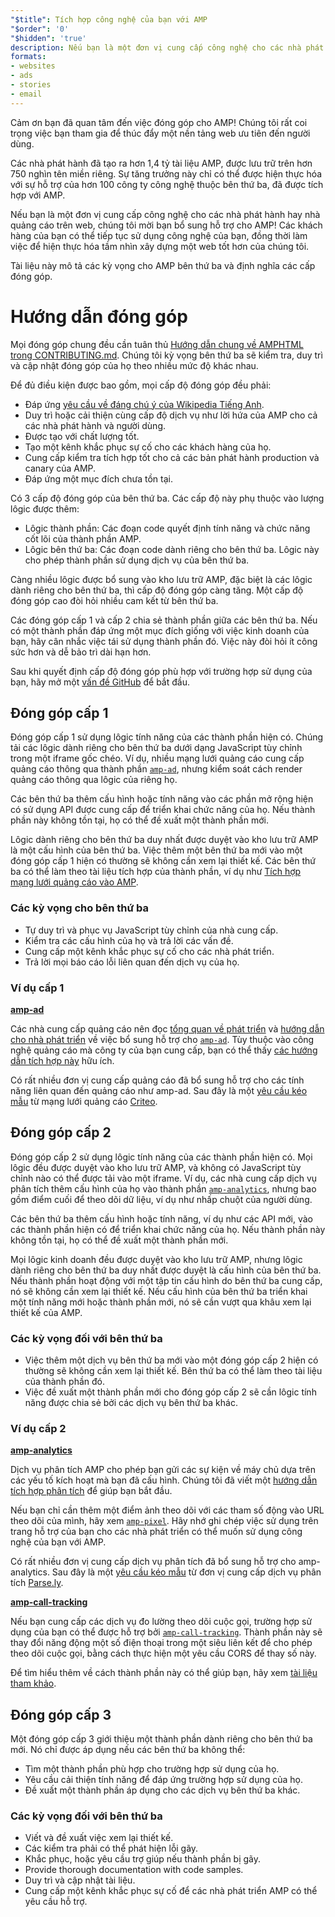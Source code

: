 ```yaml
---
"$title": Tích hợp công nghệ của bạn với AMP
"$order": '0'
"$hidden": 'true'
description: Nếu bạn là một đơn vị cung cấp công nghệ cho các nhà phát hành hay nhà quảng cáo trên web, chúng tôi mời bạn bổ sung hỗ trợ cho AMP để các khách hàng của bạn có thể tiếp tục...
formats:
- websites
- ads
- stories
- email
---
```


Cảm ơn bạn đã quan tâm đến việc đóng góp cho AMP! Chúng tôi rất coi trọng việc bạn tham gia để thúc đẩy một nền tảng web ưu tiên đến người dùng.

Các nhà phát hành đã tạo ra hơn 1,4 tỷ tài liệu AMP, được lưu trữ trên hơn 750 nghìn tên miền riêng. Sự tăng trưởng này chỉ có thể được hiện thực hóa với sự hỗ trợ của hơn 100 công ty công nghệ thuộc bên thứ ba, đã được tích hợp với AMP.

Nếu bạn là một đơn vị cung cấp công nghệ cho các nhà phát hành hay nhà quảng cáo trên web, chúng tôi mời bạn bổ sung hỗ trợ cho AMP! Các khách hàng của bạn có thể tiếp tục sử dụng công nghệ của bạn, đồng thời làm việc để hiện thực hóa tầm nhìn xây dựng một web tốt hơn của chúng tôi.

Tài liệu này mô tả các kỳ vọng cho AMP bên thứ ba và định nghĩa các cấp đóng góp.

# Hướng dẫn đóng góp

Mọi đóng góp chung đều cần tuân thủ [Hướng dẫn chung về AMPHTML trong CONTRIBUTING.md](https://github.com/ampproject/amphtml/blob/master/CONTRIBUTING.md). Chúng tôi kỳ vọng bên thứ ba sẽ kiểm tra, duy trì và cập nhật đóng góp của họ theo nhiều mức độ khác nhau.

Để đủ điều kiện được bao gồm, mọi cấp độ đóng góp đều phải:

- Đáp ứng [yêu cầu về đáng chú ý của Wikipedia Tiếng Anh](https://en.wikipedia.org/wiki/Wikipedia:Notability).
- Duy trì hoặc cải thiện cùng cấp độ dịch vụ như lời hứa của AMP cho cả các nhà phát hành và người dùng.
- Được tạo với chất lượng tốt.
- Tạo một kênh khắc phục sự cố cho các khách hàng của họ.
- Cung cấp kiểm tra tích hợp tốt cho cả các bản phát hành production và canary của AMP.
- Đáp ứng một mục đích chưa tồn tại.

Có 3 cấp độ đóng góp của bên thứ ba. Các cấp độ này phụ thuộc vào lượng lôgic được thêm:

- Lôgic thành phần: Các đoạn code quyết định tính năng và chức năng cốt lõi của thành phần AMP.
- Lôgic bên thứ ba: Các đoạn code dành riêng cho bên thứ ba. Lôgic này cho phép thành phần sử dụng dịch vụ của bên thứ ba.

Càng nhiều lôgic được bổ sung vào kho lưu trữ AMP, đặc biệt là các lôgic dành riêng cho bên thứ ba, thì cấp độ đóng góp càng tăng. Một cấp độ đóng góp cao đòi hỏi nhiều cam kết từ bên thứ ba.

Các đóng góp cấp 1 và cấp 2 chia sẻ thành phần giữa các bên thứ ba. Nếu có một thành phần đáp ứng một mục đích giống với việc kinh doanh của bạn, hãy cân nhắc việc tái sử dụng thành phần đó. Việc này đòi hỏi ít công sức hơn và dễ bảo trì dài hạn hơn.

Sau khi quyết định cấp độ đóng góp phù hợp với trường hợp sử dụng của bạn, hãy mở một [vấn đề GitHub](https://github.com/ampproject/amphtml/issues/new) để bắt đầu.

## Đóng góp cấp 1

Đóng góp cấp 1 sử dụng lôgic tính năng của các thành phần hiện có. Chúng tải các lôgic dành riêng cho bên thứ ba dưới dạng JavaScript tùy chỉnh trong một iframe gốc chéo. Ví dụ, nhiều mạng lưới quảng cáo cung cấp quảng cáo thông qua thành phần [`amp-ad`](../../../components/reference/amp-ad.md), nhưng kiểm soát cách render quảng cáo thông qua lôgic của riêng họ.

Các bên thứ ba thêm cấu hình hoặc tính năng vào các phần mở rộng hiện có sử dụng API được cung cấp để triển khai chức năng của họ. Nếu thành phần này không tồn tại, họ có thể đề xuất một thành phần mới.

Lôgic dành riêng cho bên thứ ba duy nhất được duyệt vào kho lưu trữ AMP là một cấu hình của bên thứ ba. Việc thêm một bên thứ ba mới vào một đóng góp cấp 1 hiện có thường sẽ không cần xem lại thiết kế. Các bên thứ ba có thể làm theo tài liệu tích hợp của thành phần, ví dụ như [Tích hợp mạng lưới quảng cáo vào AMP](https://github.com/ampproject/amphtml/blob/master/ads/README.md).

### Các kỳ vọng cho bên thứ ba

- Tự duy trì và phục vụ JavaScript tùy chỉnh của nhà cung cấp.
- Kiểm tra các cấu hình của họ và trả lời các vấn đề.
- Cung cấp một kênh khắc phục sự cố cho các nhà phát triển.
- Trả lời mọi báo cáo lỗi liên quan đến dịch vụ của họ.

### Ví dụ cấp 1

[**amp-ad**](../../../components/reference/amp-ad.md)

Các nhà cung cấp quảng cáo nên đọc [tổng quan về phát triển](https://github.com/ampproject/amphtml/tree/master/ads#overview) và [hướng dẫn cho nhà phát triển](https://github.com/ampproject/amphtml/tree/master/ads#developer-guidelines-for-a-pull-request) về việc bổ sung hỗ trợ cho [`amp-ad`](../../../components/reference/amp-ad.md). Tùy thuộc vào công nghệ quảng cáo mà công ty của bạn cung cấp, bạn có thể thấy [các hướng dẫn tích hợp này](/content/amp-dev/documentation/guides-and-tutorials/contribute/vendor-contributions/ad-integration-guide.md?format=ads) hữu ích.

Có rất nhiều đơn vị cung cấp quảng cáo đã bổ sung hỗ trợ cho các tính năng liên quan đến quảng cáo như amp-ad. Sau đây là một [yêu cầu kéo mẫu](https://github.com/ampproject/amphtml/pull/2299) từ mạng lưới quảng cáo [Criteo](https://github.com/ampproject/amphtml/blob/master/ads/criteo.md).

## Đóng góp cấp 2

Đóng góp cấp 2 sử dụng lôgic tính năng của các thành phần hiện có. Mọi lôgic đều được duyệt vào kho lưu trữ AMP, và không có JavaScript tùy chỉnh nào có thể được tải vào một iframe. Ví dụ, các nhà cung cấp dịch vụ phân tích thêm cấu hình của họ vào thành phần [`amp-analytics`](../../../components/reference/amp-analytics.md), nhưng bao gồm điểm cuối để theo dõi dữ liệu, ví dụ như nhấp chuột của người dùng.

Các bên thứ ba thêm cấu hình hoặc tính năng, ví dụ như các API mới, vào các thành phần hiện có để triển khai chức năng của họ. Nếu thành phần này không tồn tại, họ có thể đề xuất một thành phần mới.

Mọi lôgic kinh doanh đều được duyệt vào kho lưu trữ AMP, nhưng lôgic dành riêng cho bên thứ ba duy nhất được duyệt là cấu hình của bên thứ ba. Nếu thành phần hoạt động với một tập tin cấu hình do bên thứ ba cung cấp, nó sẽ không cần xem lại thiết kế. Nếu cấu hình của bên thứ ba triển khai một tính năng mới hoặc thành phần mới, nó sẽ cần vượt qua khâu xem lại thiết kế của AMP.

### Các kỳ vọng đối với bên thứ ba

- Việc thêm một dịch vụ bên thứ ba mới vào một đóng góp cấp 2 hiện có thường sẽ không cần xem lại thiết kế. Bên thứ ba có thể làm theo tài liệu của thành phần đó.
- Việc đề xuất một thành phần mới cho đóng góp cấp 2 sẽ cần lôgic tính năng được chia sẻ bởi các dịch vụ bên thứ ba khác.

### Ví dụ cấp 2

[**amp-analytics**](../../../components/reference/amp-analytics.md)

Dịch vụ phân tích AMP cho phép bạn gửi các sự kiện về máy chủ dựa trên các yếu tố kích hoạt mà bạn đã cấu hình. Chúng tôi đã viết một [hướng dẫn tích hợp phân tích](../../optimize-measure/configure-analytics/index.md) để giúp bạn bắt đầu.

Nếu bạn chỉ cần thêm một điểm ảnh theo dõi với các tham số động vào URL theo dõi của mình, hãy xem [`amp-pixel`](../../../components/reference/amp-pixel.md). Hãy nhớ ghi chép việc sử dụng trên trang hỗ trợ của bạn cho các nhà phát triển có thể muốn sử dụng công nghệ của bạn với AMP.

Có rất nhiều đơn vị cung cấp dịch vụ phân tích đã bổ sung hỗ trợ cho amp-analytics. Sau đây là một [yêu cầu kéo mẫu](https://github.com/ampproject/amphtml/pull/1595) từ đơn vị cung cấp dịch vụ phân tích [Parse.ly](https://www.parsely.com/help/integration/google-amp/).

[**amp-call-tracking**](../../../components/reference/amp-call-tracking.md)

Nếu bạn cung cấp các dịch vụ đo lường theo dõi cuộc gọi, trường hợp sử dụng của bạn có thể được hỗ trợ bởi [`amp-call-tracking`](../../../components/reference/amp-call-tracking.md). Thành phần này sẽ thay đổi năng động một số điện thoại trong một siêu liên kết để cho phép theo dõi cuộc gọi, bằng cách thực hiện một yêu cầu CORS để thay số này.

Để tìm hiểu thêm về cách thành phần này có thể giúp bạn, hãy xem [tài liệu tham khảo](../../../components/reference/amp-call-tracking.md).

## Đóng góp cấp 3

Một đóng góp cấp 3 giới thiệu một thành phần dành riêng cho bên thứ ba mới. Nó chỉ được áp dụng nếu các bên thứ ba không thể:

- Tìm một thành phần phù hợp cho trường hợp sử dụng của họ.
- Yêu cầu cải thiện tính năng để đáp ứng trường hợp sử dụng của họ.
- Đề xuất một thành phần áp dụng cho các dịch vụ bên thứ ba khác.

### Các kỳ vọng đối với bên thứ ba

- Viết và đề xuất việc xem lại thiết kế.
- Các kiểm tra phải có thể phát hiện lỗi gãy.
- Khắc phục, hoặc yêu cầu trợ giúp nếu thành phần bị gãy.
- Provide thorough documentation with code samples.
- Duy trì và cập nhật tài liệu.
- Cung cấp một kênh khắc phục sự cố để các nhà phát triển AMP có thể yêu cầu hỗ trợ.
